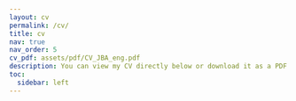 ```yaml
---
layout: cv
permalink: /cv/
title: cv
nav: true
nav_order: 5
cv_pdf: assets/pdf/CV_JBA_eng.pdf
description: You can view my CV directly below or download it as a PDF.
toc:
  sidebar: left
---
```

